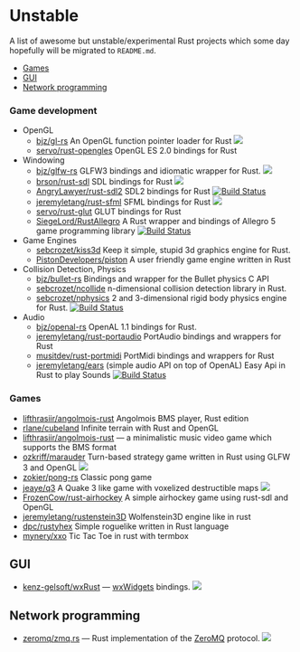 # Unstable

A list of awesome but unstable/experimental Rust projects which some day hopefully will be migrated to `README.md`.

- [Games](#games)
- [GUI](#gui)
- [Network programming](#network-programming)

### Game development

* OpenGL
	* [bjz/gl-rs](https://github.com/bjz/gl-rs) An OpenGL function pointer loader for Rust [<img src="https://travis-ci.org/bjz/gl-rs.png?branch=master">](https://travis-ci.org/bjz/gl-rs) 
	* [servo/rust-opengles](https://github.com/mozilla-servo/rust-opengles) OpenGL ES 2.0 bindings for Rust
* Windowing
	* [bjz/glfw-rs](https://github.com/bjz/glfw-rs) GLFW3 bindings and idiomatic wrapper for Rust. [<img src="https://travis-ci.org/bjz/glfw-rs.png?branch=master">](https://travis-ci.org/bjz/glfw-rs)
	* [brson/rust-sdl](https://github.com/brson/rust-sdl) SDL bindings for Rust [<img src="https://travis-ci.org/brson/rust-sdl.png?branch=master">](https://travis-ci.org/brson/rust-sdl)
	* [AngryLawyer/rust-sdl2](https://github.com/AngryLawyer/rust-sdl2) SDL2 bindings for Rust [![Build Status](https://travis-ci.org/AngryLawyer/rust-sdl2.png?branch=master)](https://travis-ci.org/AngryLawyer/rust-sdl2)
	* [jeremyletang/rust-sfml](https://github.com/JeremyLetang/rust-sfml) SFML bindings for Rust [<img src="https://travis-ci.org/jeremyletang/rust-sfml.png?branch=master">](https://travis-ci.org/JeremyLetang/rust-sfml)
	* [servo/rust-glut](https://github.com/mozilla-servo/rust-glut) GLUT bindings for Rust
	* [SiegeLord/RustAllegro](https://github.com/SiegeLord/RustAllegro) A Rust wrapper and bindings of Allegro 5 game programming library [![Build Status](https://travis-ci.org/SiegeLord/RustAllegro.png?branch=master)](https://travis-ci.org/SiegeLord/RustAllegro)
* Game Engines
	* [sebcrozet/kiss3d](https://github.com/sebcrozet/kiss3d) Keep it simple, stupid 3d graphics engine for Rust.
	* [PistonDevelopers/piston](https://github.com/pistondevelopers/piston/) A user friendly game engine written in Rust
* Collision Detection, Physics
	* [bjz/bullet-rs](https://github.com/bjz/bullet-rs/) Bindings and wrapper for the Bullet physics C API
	* [sebcrozet/ncollide](https://github.com/sebcrozet/ncollide) n-dimensional collision detection library in Rust.
	* [sebcrozet/nphysics](https://github.com/sebcrozet/nphysics) 2 and 3-dimensional rigid body physics engine for Rust. [![Build Status](https://travis-ci.org/sebcrozet/nphysics.png?branch=master)](https://travis-ci.org/sebcrozet/nphysics)
* Audio
	* [bjz/openal-rs](https://github.com/bjz/openal-rs/) OpenAL 1.1 bindings for Rust.
	* [jeremyletang/rust-portaudio](https://github.com/JeremyLetang/rust-portaudio) PortAudio bindings and wrappers for Rust
	* [musitdev/rust-portmidi](https://github.com/musitdev/rust-portmidi.git) PortMidi bindings and wrappers for Rust
	* [jeremyletang/ears](https://github.com/JeremyLetang/ears) (simple audio API on top of OpenAL) Easy Api in Rust to play Sounds [![Build Status](https://travis-ci.org/jeremyletang/ears.png?branch=master)](https://travis-ci.org/JeremyLetang/ears)

### Games

* [lifthrasiir/angolmois-rust](https://github.com/lifthrasiir/angolmois-rust) Angolmois BMS player, Rust edition
* [rlane/cubeland](https://github.com/rlane/cubeland) Infinite terrain with Rust and OpenGL
* [lifthrasiir/angolmois-rust](https://github.com/lifthrasiir/angolmois-rust) — a minimalistic music video game which supports the BMS format
* [ozkriff/marauder](https://github.com/ozkriff/marauder) Turn-based strategy game written in Rust using GLFW 3 and OpenGL [<img src="https://travis-ci.org/ozkriff/marauder.png?branch=master">](https://travis-ci.org/ozkriff/marauder)
* [zokier/pong-rs](https://github.com/zokier/pong-rs) Classic pong game
* [jeaye/q3](https://github.com/Jeaye/q3) A Quake 3 like game with voxelized destructible maps [<img src="https://travis-ci.org/jeaye/q3.png?branch=master">](https://travis-ci.org/jeaye/q3)
* [FrozenCow/rust-airhockey](https://github.com/FrozenCow/rust-airhockey) A simple airhockey game using rust-sdl and OpenGL
* [jeremyletang/rustenstein3D](https://github.com/JeremyLetang/rustenstein3D/) Wolfenstein3D engine like in rust
* [dpc/rustyhex](https://github.com/dpc/rustyhex/) Simple roguelike written in Rust language
* [mynery/xxo](https://github.com/mynery/xxo) Tic Tac Toe in rust with termbox


## GUI
* [kenz-gelsoft/wxRust](https://github.com/kenz-gelsoft/wxRust) — [wxWidgets](http://www.wxwidgets.org/) bindings. [<img src="https://travis-ci.org/kenz-gelsoft/wxRust.png?branch=master">](https://travis-ci.org/kenz-gelsoft/wxRust)

## Network programming
* [zeromq/zmq.rs](https://github.com/zeromq/zmq.rs) — Rust implementation of the [ZeroMQ](http://zeromq.org/) protocol. [<img src="https://travis-ci.org/zeromq/zmq.rs.png?branch=master">](https://travis-ci.org/zeromq/zmq.rs)
